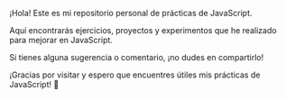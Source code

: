 ¡Hola! Este es mi repositorio personal de prácticas de JavaScript.

Aquí encontrarás ejercicios, proyectos y experimentos que he realizado para mejorar en JavaScript.

Si tienes alguna sugerencia o comentario, ¡no dudes en compartirlo!

¡Gracias por visitar y espero que encuentres útiles mis prácticas de JavaScript! 🌟

